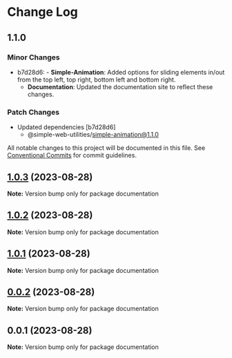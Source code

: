 # Change Log

## 1.1.0

### Minor Changes

-   b7d28d6: - **Simple-Animation**: Added options for sliding elements in/out from the top left, top right, bottom left and bottom right.
    -   **Documentation**: Updated the documentation site to reflect these changes.

### Patch Changes

-   Updated dependencies [b7d28d6]
    -   @simple-web-utilities/simple-animation@1.1.0

All notable changes to this project will be documented in this file.
See [Conventional Commits](https://conventionalcommits.org) for commit guidelines.

## [1.0.3](https://github.com/vigoren/simple-web-utilities/compare/documentation@1.0.2...documentation@1.0.3) (2023-08-28)

**Note:** Version bump only for package documentation

## [1.0.2](https://github.com/vigoren/simple-web-utilities/compare/documentation@1.0.1...documentation@1.0.2) (2023-08-28)

**Note:** Version bump only for package documentation

## [1.0.1](https://github.com/vigoren/simple-web-utilities/compare/documentation@1.0.0...documentation@1.0.1) (2023-08-28)

**Note:** Version bump only for package documentation

## [0.0.2](https://github.com/vigoren/simple-web-utilities/compare/documentation@0.0.1...documentation@0.0.2) (2023-08-28)

**Note:** Version bump only for package documentation

## 0.0.1 (2023-08-28)

**Note:** Version bump only for package documentation
